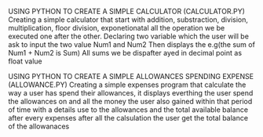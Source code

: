 USING PYTHON TO CREATE A SIMPLE CALCULATOR (CALCULATOR.PY)
Creating a simple calculator that start with addition, substraction, division, multiplication, floor division, exponetionatal all the operation we be executed one after the other.
Declaring two variable which the user will be ask to input the two value Num1 and Num2 
Then displays the e.g(the sum of Num1 + Num2 is Sum) 
All sums we be dispafter ayed in decimal point as float value

USING PYTHON TO CREATE A SIMPLE ALLOWANCES SPENDING EXPENSE (ALLOWANCE.PY)
Creating a simple expenses program that calculate the way a user has spend their allowances, it displays everthing the user spend the allowances on and all the money the user also gained within that period of time 
with a details use to the allowances and the total available balance after every expenses after all the calsulation the user get the total balance of the allowanaces 
